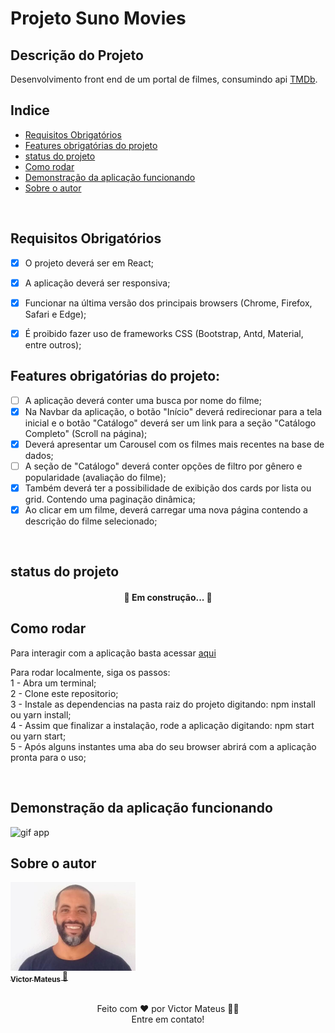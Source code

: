 # Projeto Suno Movies


## Descrição do Projeto

<p>Desenvolvimento front end de um portal de filmes, consumindo api <a href="https://developers.themoviedb.org/4/getting-started/authorization">TMDb</a>.</p>


## Indice

 - <a href="##Requisitos Obrigatórios">Requisitos Obrigatórios</a><br>
 - <a href="##Features obrigatórias do projeto">Features obrigatórias do projeto</a><br>
 - <a href="##status do projeto">status do projeto</a><br>
 - <a href="##Como rodar">Como rodar</a><br>
 - <a href="##Demonstração da aplicação funcionando">Demonstração da aplicação funcionando</a><br>
 - <a href="##Sobre o autor">Sobre o autor</a><br>
 <br>


## Requisitos Obrigatórios

  - [x] O projeto deverá ser em React;
  - [x] A aplicação deverá ser responsiva;
  - [x] Funcionar na última versão dos principais browsers (Chrome, Firefox, Safari e Edge);
  - [x] É proibido fazer uso de frameworks CSS (Bootstrap, Antd, Material, entre outros);


## Features obrigatórias do projeto:

  - [ ] A aplicação deverá conter uma busca por nome do filme;
  - [x] Na Navbar da aplicação, o botão "Início" deverá redirecionar para a tela inicial e o botão "Catálogo" deverá ser um link para a seção "Catálogo Completo" (Scroll na página);
  - [x] Deverá apresentar um Carousel com os filmes mais recentes na base de dados;
  - [ ] A seção de "Catálogo" deverá conter opções de filtro por gênero e popularidade (avaliação do filme);
  - [x] Também deverá ter a possibilidade de exibição dos cards por lista ou grid. Contendo uma paginação dinâmica;
  - [x] Ao clicar em um filme, deverá carregar uma nova página contendo a descrição do filme selecionado;
  <br>


## status do projeto

  <h4 align="center"> 
    🚧  Em construção...  🚧
  </h4>


## Como rodar

<p>
  Para interagir com a aplicação basta acessar <a href="https://suno-movies.herokuapp.com/catalog">aqui</a>
</p>

<p>
  Para rodar localmente, siga os passos:<br>
  1 - Abra um terminal;<br>
  2 - Clone este repositorio;<br>
  3 - Instale as dependencias na pasta raiz do projeto digitando: npm install ou yarn install;<br>
  4 - Assim que finalizar a instalação, rode a aplicação digitando: npm start ou yarn start;<br>
  5 - Após alguns instantes uma aba do seu browser abrirá com a aplicação pronta para o uso;<br>
</p>
<br>


## Demonstração da aplicação funcionando

  <img alt="gif app" title="#gifAppSuno" src="./app-suno-movies.gif" width="800px;" />
  <br>


## Sobre o autor

<a href="https://www.linkedin.com/in/victor-mateus-ferreira/" align="center">
 <img style={border-radius: 50%} src="./Avatar.jpeg" width="200px;" alt=""/ align="center">
 <br>
 <sub align="center"><b>Victor Mateus </b></sub>🚀</a><br>
<br>

<p align="center">
Feito com ❤️ por Victor Mateus 👋🏽<br>
Entre em contato!
</p>

